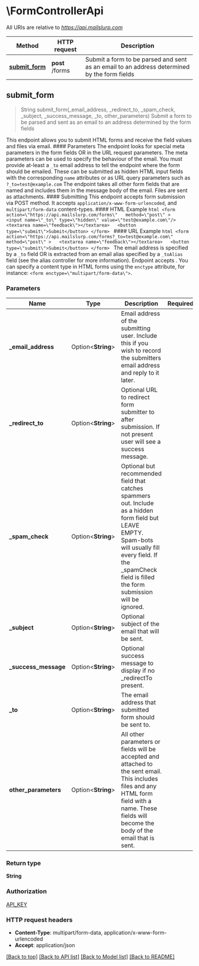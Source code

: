 # \FormControllerApi

All URIs are relative to *https://api.mailslurp.com*

Method | HTTP request | Description
------------- | ------------- | -------------
[**submit_form**](FormControllerApi#submit_form) | **post** /forms | Submit a form to be parsed and sent as an email to an address determined by the form fields



## submit_form

> String submit_form(_email_address, _redirect_to, _spam_check, _subject, _success_message, _to, other_parameters)
Submit a form to be parsed and sent as an email to an address determined by the form fields

This endpoint allows you to submit HTML forms and receive the field values and files via email.   #### Parameters The endpoint looks for special meta parameters in the form fields OR in the URL request parameters. The meta parameters can be used to specify the behaviour of the email.   You must provide at-least a `_to` email address to tell the endpoint where the form should be emailed. These can be submitted as hidden HTML input fields with the corresponding `name` attributes or as URL query parameters such as `?_to=test@example.com`  The endpoint takes all other form fields that are named and includes them in the message body of the email. Files are sent as attachments.  #### Submitting This endpoint accepts form submission via POST method. It accepts `application/x-www-form-urlencoded`, and `multipart/form-data` content-types.  #### HTML Example ```html <form    action=\"https://api.mailslurp.com/forms\"   method=\"post\" >   <input name=\"_to\" type=\"hidden\" value=\"test@example.com\"/>   <textarea name=\"feedback\"></textarea>   <button type=\"submit\">Submit</button> </form> ```  #### URL Example ```html <form    action=\"https://api.mailslurp.com/forms?_to=test@example.com\"   method=\"post\" >   <textarea name=\"feedback\"></textarea>   <button type=\"submit\">Submit</button> </form> ```    The email address is specified by a `_to` field OR is extracted from an email alias specified by a `_toAlias` field (see the alias controller for more information).  Endpoint accepts .  You can specify a content type in HTML forms using the `enctype` attribute, for instance: `<form enctype=\"multipart/form-data\">`.  

### Parameters


Name | Type | Description  | Required | Notes
------------- | ------------- | ------------- | ------------- | -------------
**_email_address** | Option<**String**> | Email address of the submitting user. Include this if you wish to record the submitters email address and reply to it later. |  |
**_redirect_to** | Option<**String**> | Optional URL to redirect form submitter to after submission. If not present user will see a success message. |  |
**_spam_check** | Option<**String**> | Optional but recommended field that catches spammers out. Include as a hidden form field but LEAVE EMPTY. Spam-bots will usually fill every field. If the _spamCheck field is filled the form submission will be ignored. |  |
**_subject** | Option<**String**> | Optional subject of the email that will be sent. |  |
**_success_message** | Option<**String**> | Optional success message to display if no _redirectTo present. |  |
**_to** | Option<**String**> | The email address that submitted form should be sent to. |  |
**other_parameters** | Option<**String**> | All other parameters or fields will be accepted and attached to the sent email. This includes files and any HTML form field with a name. These fields will become the body of the email that is sent. |  |

### Return type

**String**

### Authorization

[API_KEY](../README#API_KEY)

### HTTP request headers

- **Content-Type**: multipart/form-data, application/x-www-form-urlencoded
- **Accept**: application/json

[[Back to top]](#) [[Back to API list]](../README#documentation-for-api-endpoints) [[Back to Model list]](../README#documentation-for-models) [[Back to README]](../README)

